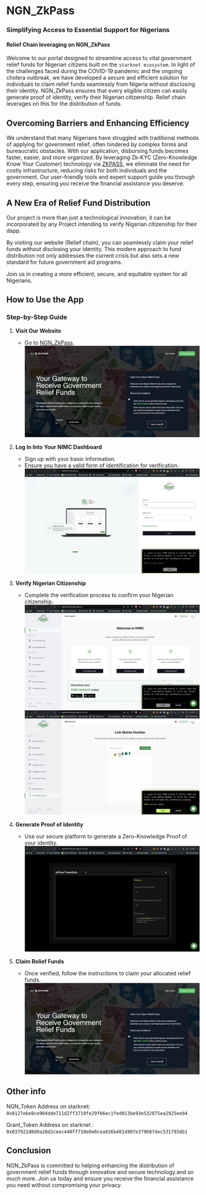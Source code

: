 # NGN_ZkPass

### Simplifying Access to Essential Support for Nigerians

#### Relief Chain leveraging on NGN_ZkPass

Welcome to our portal designed to streamline access to vital government relief funds for Nigerian citizens built on the `starknet ecosystem`. In light of the challenges faced during the COVID-19 pandemic and the ongoing cholera outbreak, we have developed a secure and efficient solution for individuals to claim relief funds seamlessly from Nigeria without disclosing their identity. NGN_ZkPass ensures that every eligible citizen can easily generate proof of identity, verify their Nigerian citizenship. Relief chain leverages on this for the distribution of funds.

## Overcoming Barriers and Enhancing Efficiency

We understand that many Nigerians have struggled with traditional methods of applying for government relief, often hindered by complex forms and bureaucratic obstacles. With our application, disbursing funds becomes faster, easier, and more organized. By leveraging Zk-KYC (Zero-Knowledge Know Your Customer) technology via [ZKPASS]("https://zkpass.org/"), we eliminate the need for costly infrastructure, reducing risks for both individuals and the government. Our user-friendly tools and expert support guide you through every step, ensuring you receive the financial assistance you deserve.

## A New Era of Relief Fund Distribution

Our project is more than just a technological innovation; it can be incorporated by any Project intending to verify Nigerian citizenship for their dapp.

By visiting our website (Relief chain), you can seamlessly claim your relief funds without disclosing your identity. This modern approach to fund distribution not only addresses the current crisis but also sets a new standard for future government aid programs.

Join us in creating a more efficient, secure, and equitable system for all Nigerians.

## How to Use the App

### Step-by-Step Guide

1. **Visit Our Website**

   - Go to [NGN_ZkPass](https://ngn-zk-fe.vercel.app/).
     ![Visit Website](1.webp)

2. **Log In Into Your NIMC Dashboard**

   - Sign up with your basic information.
   - Ensure you have a valid form of identification for verification.
     ![Log in to NIMC Account](2.webp)

3. **Verify Nigerian Citizenship**

   - Complete the verification process to confirm your Nigerian citizenship.
     ![Expected Front Page](3.webp)
     ![Clink on Link mobile Nunber](4.webp)

4. **Generate Proof of Identity**

   - Use our secure platform to generate a Zero-Knowledge Proof of your identity.
     ![Click on Start and and Generate Proof of Identity](5.webp)

5. **Claim Relief Funds**
   - Once verified, follow the instructions to claim your allocated relief funds.
     ![Claim Relief Funds](1.webp)

## Other info
NGN_Token Address on starknet: `0x0127e6e8ce904dde711d2ff3719fe29f66ec1fed013be93e532875ea2925eeb4`

Grant_Token Address on starknet : `0x037922d0d0a28d2ceec440ff710e0e0cea836b4014907e379687dec531793db1`
## Conclusion

NGN_ZkPass is committed to helping enhancing the distribution of government relief funds through innovative and secure technology.and so much more. Join us today and ensure you receive the financial assistance you need without compromising your privacy.
